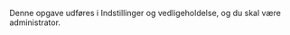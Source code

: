 <!-- markdownlint-disable-file MD041 -->
Denne opgave udføres i Indstillinger og vedligeholdelse, og du skal være administrator.
